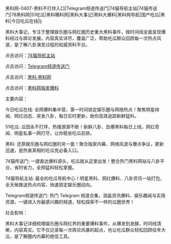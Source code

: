 #
黑料网-0407-黑料不打烊入口|Telegram频道传送门|74猫导航主站|74猫传送门|78黑料网|51吃瓜|黑料曝料网|黑料大事记|黑料大爆料|黑料网导航|国产吃瓜|黑料|今日吃瓜在线|lj

黑料大事记，专注于整理娱乐圈与网红圈历史重大黑料事件，按时间线全面呈现爆料经过与舆论发展。内容真实详尽，覆盖广泛，帮助吃瓜群众回顾每一次热点风波，是了解八卦演变过程的权威资料平台。


点击访问：<a href="https://74mao.com/">74猫导航主站</a>

点击访问：<a href="https://74mao.com/">Telegram频道传送门</a>

点击访问：<a href="https://haef.pages.dev/">黑料·黑料网</a>

点击访问：<a href="https://ert-6he.pages.dev/">黑料网独家爆料</a>


主要内容：

今日吃瓜在线: 全网爆料集中营，第一时间锁定娱乐圈与网络热点！聚焦明星绯闻、网红动态、突发八卦，每日实时更新，助你高效追踪新鲜猛料。

 51吃瓜: 瓜田永不打烊，热搜源源不断！新鲜八卦、劲爆黑料每日上线，网红奇闻、明星私事一网打尽，让你稳坐吃瓜前排。

 黑料:  还原娱乐圈与网红圈的另一面！聚合独家内幕、网络风波与爆点争议，更新迅速，是热衷真相的吃瓜党必备入口。

 74猫传送门:  一键直达爆料源头，吃瓜就从这里出发！整合热门黑料网站与八卦平台，省时省力，全网猛料轻松掌握。

 74猫导航主站:  最全的吃瓜导航中心！明星黑料、网红爆料、八卦资讯一站打包，全天候推送热点内容，快速锁定娱乐圈动向。

 Telegram频道传送门:  热门 Telegram 频道合集，涵盖资讯爆料、娱乐趣闻与实用资源，一键进入你最感兴趣的频道，轻松探索不一样的瓜圈世界！

社会影响：

黑料大事记详细梳理娱乐圈与网红界的重要爆料事件，从爆发到发酵，时间线清晰，内容真实。它不仅记录每一次舆论风暴的起点，也让吃瓜群众轻松回顾往年大瓜，是了解圈内内幕的绝佳工具。

<span style="display:none;">[Canonical link](）</span>
